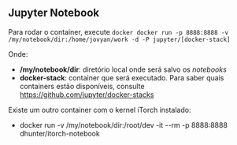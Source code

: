 ## Jupyter Notebook

Para rodar o container, execute
`docker docker run -p 8888:8888 -v /my/notebook/dir:/home/jovyan/work -d -P jupyter/[docker-stack]`

Onde:
- **/my/notebook/dir**: diretório local onde será salvo os *notebooks*
- **docker-stack**: container que será executado. Para saber quais containers estão disponíveis, consulte https://github.com/jupyter/docker-stacks

Existe um outro container com o kernel iTorch instalado:
- docker run -v /my/notebook/dir:/root/dev -it --rm -p 8888:8888 dhunter/itorch-notebook
